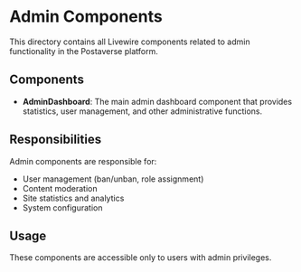 # Admin Components

This directory contains all Livewire components related to admin functionality in the Postaverse platform.

## Components

- **AdminDashboard**: The main admin dashboard component that provides statistics, user management, and other administrative functions.

## Responsibilities

Admin components are responsible for:

- User management (ban/unban, role assignment)
- Content moderation
- Site statistics and analytics
- System configuration

## Usage

These components are accessible only to users with admin privileges.